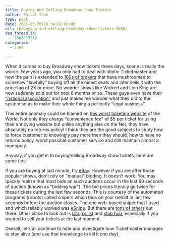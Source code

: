 ```yaml
---
title: Buying And Selling Broadway Show Tickets
author: Shital Shah
type: post
date: 2005-03-28T16:34:02+00:00
url: /p/buying-and-selling-broadway-show-tickets-2005/
dsq_thread_id:
  - 3382019218
categories:
  - Junk

---
```

When it comes to buy Broadway show tickets these days, scene is really the worse. Few years ago, you only had to deal with idiotic Ticketmaster and now the pain is extended to [100s of brokers][1] that have mushroomed to somehow "lawfully" buying off all the nicest seats and later sells it with the price tag of 2X or more. No wonder shows like Wicked and Lion King are now suddenly sold out for next 8 months or so. These guys even have their ["national association"][2] and just makes me wonder what they did to the system so as to make their whole thing a perfectly "legal business".

This entire anomaly could be blamed on [this worst ticketing website][3] of the World. Not only they charge "convenience fee" of $5 per ticket for using their annoying website but unlike anything else on the Net, they have absolutely no returns policy! I think they are the good subjects to study how to force customer to knowingly pay more then they should, how to have no returns policy, worst possible customer service and still maintain almost a monopoly.

Anyway, if you get in to buying/selling Broadway show tickets, here are some tips:

If you are buying at last minute, try [eBay][4]. However if you are after those popular shows, don’t rely on "manual" bidding. It doesn’t work. You may quickly realize that most bids on such auctions occur in the last 60 seconds of auction (known as "bidding war"). The bid prices literally go twice for these tickets during the last few seconds. This is courtesy of the automated programs (robots) called snipers which bids on your behalf in last few seconds before the auction closes. The one web-based sniper that I used and which reliably worked was [eSnipe][5]. But there are [tons of others][6] out there. Other place to look out is [Craig’s list][7] and [stub hub][8], especially if you wanted to sell your tickets at the last moment.

Overall, let’s all continue to hate and investigate how Ticketmaster manages to stay alive (and use that knowledge to kill it one day).

 [1]: http://tech2.nytimes.com/mem/technology/techreview.html?res=9803E3DB133CF934A25750C0A9639C8B63
 [2]: http://www.natb.org/
 [3]: http://www.ticketmaster.com
 [4]: http://www.eBay.com
 [5]: http://www.eSnipe.com
 [6]: http://www.google.com/search?sourceid=mozclient&ie=utf-8&oe=utf-8&q=auction+sniper
 [7]: http://www.craigslist.org/
 [8]: http://www.stubhub.com/